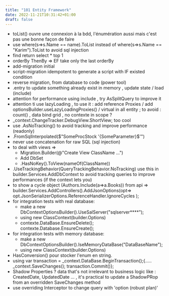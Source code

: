 ```yaml
---
title: "101 Entity Framework"
date: 2022-11-21T10:31:42+01:00
draft: false
---
```


- toList() ouvre une connexion à la bdd, l'énumération aussi mais c'est pas une bonne façon de faire
- use where(s=>s.Name == name).ToList instead of where(s=>s.Name == "Karim").ToList to avoid sql injection
- find return select \* top 1
- orderBy ThenBy => EF take only the last orderBy
- add-migration initial
- script-migration idempotent to generate a script with IF existed condition
- reverse migration, from database to code (power tool)
- .entry to update something already exist in memory , update state / load (include)
- attention for performance using include , try AsSplitQuery to improve it
- attention ti use lazyLoading , to use it : add reference Proxies / add optionsBuilder.useLazyLoadingProxies() / virtual in all entity ; to avoid : count() , data bind grid , no contexte in scope ?
- \_context.ChangeTracker.DebugView.ShortView; too cool
- use .AsNoTracking() to avoid tracking and improve performance (readonly)
- .FromSqlInterpolated($"SomeProcStock '{SomeParameter}$'")
- never use concatenation for raw SQL (sql injection)
- to deal with views =>
  - Migration.Builder(@"Create View ClassName ...")
  - Add DbSet<ClassName>
  - .HasNoKey().ToView(nameOf(ClassName))
- .UseTrackingBehavior(QueryTrackingBehavior.NoTracking) use this in builder.Services.AddDbContext to avoid tracking queries to improve performances (if the context lets you)
- to show a cycle object (Authors.Include(a=>a.Books)) from api => builder.Services.AddControllers().AddJsonOptions(opt=> opt.JsonSerializerOptions.ReferenceHandler.IgnoreCycles );
- for integration tests with real database:
  - make a new DbContextOptionsBuilder<ClassContext>().UseSalServer("sqlserver\*\*\*\*");
  - using new ClassContext(builder.Options)
  - contexte.DataBase.EnsureDelete(); contexte.Database.EnsureCreate();
- for integration tests with memory database:
  - make a new DbContextOptionsBuilder<ClassContext>().IseMemoryDataBase("DataBaseName");
  - using new ClassContext(builder.Options)
- HasConversion<String>() pour stocker l'enum en string.
- using var transaction = \_context.DataBase.BeginTransaction();{..... \_context.SaveChanges(); transaction.Commit()};
- Shadow Properties ? data that's not irrelevant to business logic like : CreatedDate, UpdatedDate ... , it's practical to
  update a ShadowPRop from an overridden SaveChanges method
- use overriding Interceptor to change query with 'option (robust plan)'
